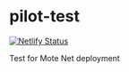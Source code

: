 # pilot-test

[![Netlify Status](https://api.netlify.com/api/v1/badges/f1de0b5c-29e9-4e6a-bf65-a34d30ee4300/deploy-status)](https://app.netlify.com/sites/wonderful-goldstine-875fac/deploys)

Test for Mote Net deployment
